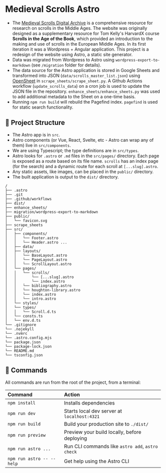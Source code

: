 # Medieval Scrolls Astro
- The [Medieval Scrolls Digital Archive](https://medievalscrolls.com/) is a comprehensive resource for research on scrolls in the Middle Ages. The website was originally designed as a supplementary resource for Tom Kelly's HarvardX course **Scrolls in the Age of the Book**, which provided an introduction to the making and use of scrolls in the European Middle Ages. In its first iteration it was a Wordpress + Angular application. This project is a redesign of the website using Astro, a static site generator.
- Data was migrated from Wordpress to Astro using `wordpress-export-to-markdown` (see `/migration` folder for details).
- The data source for the Astro application is stored in Google Sheets and transformed into JSON (`data/scrolls_master_list.json`) using [OpenSheet](https://github.com/benborgers/opensheet#readme) in `scrape_sheets/scrape_sheet.py`. A Github Actions workflow (`update_scrolls_data`) on a cron job is used to update the JSON file in the repository. `enhance_sheets/enhance_sheets.py` was used to add additional metadata to the Sheet on a one-time basis.
- Running `npm run build` will rebuild the Pagefind index. `pagefind` is used for static search functionality.

## 🚀 Project Structure

- The Astro app is in `src`.
- Astro components (or Vue, React, Svelte, etc - Astro can wrap any of them) live in `src/components`.
- We are using Typescript; the type definitions are in `src/types`.
- Astro looks for `.astro` or `.md` files in the `src/pages/` directory. Each page is exposed as a route based on its file name. `scrolls` has an index page (for the search) and a dynamic route for each scroll at `[...slug].astro`.
- Any static assets, like images, can be placed in the `public/` directory.
- The built application is output to the `dist/` directory.

```text
/
├── .astro
├── .git
├── .github/workflows
├── dist/
├── enhance_sheets/
├── migration/wordpress-export-to-markdown
├── public/
│   └── favicon.svg
├── scrape_sheets
├── src/
│   ├── components/
│   │   └── Footer.astro
│   │   └── Header.astro ...
│   ├── data/
│   ├── layouts/
│   │   └── BaseLayout.astro
│   │   └── PageLayout.astro
│   │   └── ScrollLayout.astro
│   └── pages/
│   │   └── scrolls/
│   │       └── [...slug].astro
│   │       └── index.astro
│   │   └── bibliography.astro
│   │   └── houghton-library.astro
│   │   └── index.astro
│   │   └── intro.astro
│   └── styles/
│   └── types/
│   │   └── Scroll.d.ts
│   └── consts.ts
│   └── env.d.ts
└── .gitignore
└── .nojekyll
└── .nvmrc
└── .astro.config.mjs
└── package.json
└── package-lock.json
└── README.md
└── tsconfig.json
```

## 🧞 Commands

All commands are run from the root of the project, from a terminal:

| Command                   | Action                                           |
| :------------------------ | :----------------------------------------------- |
| `npm install`             | Installs dependencies                            |
| `npm run dev`             | Starts local dev server at `localhost:4321`      |
| `npm run build`           | Build your production site to `./dist/`          |
| `npm run preview`         | Preview your build locally, before deploying     |
| `npm run astro ...`       | Run CLI commands like `astro add`, `astro check` |
| `npm run astro -- --help` | Get help using the Astro CLI                     |